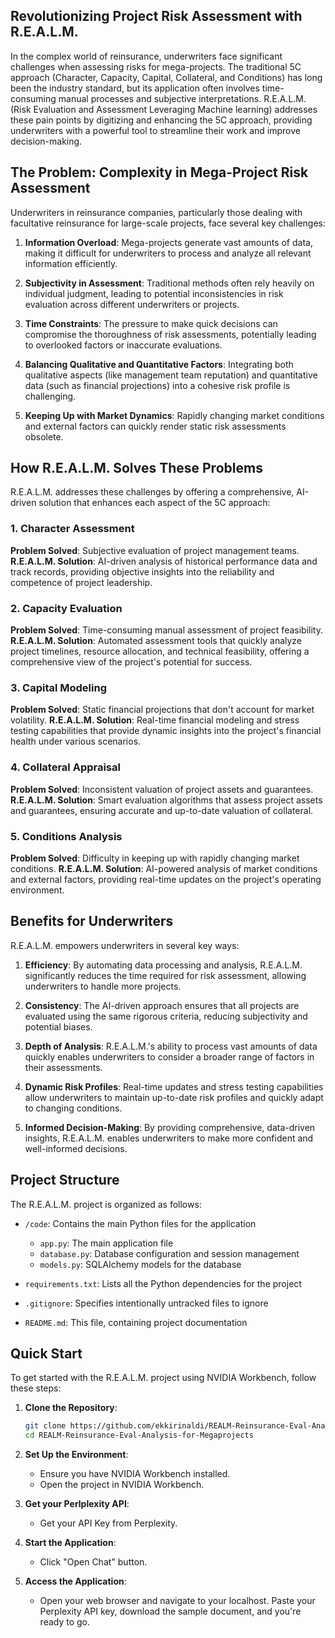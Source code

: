 ## Revolutionizing Project Risk Assessment with R.E.A.L.M.

In the complex world of reinsurance, underwriters face significant challenges when assessing risks for mega-projects. The traditional 5C approach (Character, Capacity, Capital, Collateral, and Conditions) has long been the industry standard, but its application often involves time-consuming manual processes and subjective interpretations. R.E.A.L.M. (Risk Evaluation and Assessment Leveraging Machine learning) addresses these pain points by digitizing and enhancing the 5C approach, providing underwriters with a powerful tool to streamline their work and improve decision-making.

## The Problem: Complexity in Mega-Project Risk Assessment

Underwriters in reinsurance companies, particularly those dealing with facultative reinsurance for large-scale projects, face several key challenges:

1. **Information Overload**: Mega-projects generate vast amounts of data, making it difficult for underwriters to process and analyze all relevant information efficiently.

2. **Subjectivity in Assessment**: Traditional methods often rely heavily on individual judgment, leading to potential inconsistencies in risk evaluation across different underwriters or projects.

3. **Time Constraints**: The pressure to make quick decisions can compromise the thoroughness of risk assessments, potentially leading to overlooked factors or inaccurate evaluations.

4. **Balancing Qualitative and Quantitative Factors**: Integrating both qualitative aspects (like management team reputation) and quantitative data (such as financial projections) into a cohesive risk profile is challenging.

5. **Keeping Up with Market Dynamics**: Rapidly changing market conditions and external factors can quickly render static risk assessments obsolete.

## How R.E.A.L.M. Solves These Problems

R.E.A.L.M. addresses these challenges by offering a comprehensive, AI-driven solution that enhances each aspect of the 5C approach:

### 1. Character Assessment

**Problem Solved**: Subjective evaluation of project management teams.
**R.E.A.L.M. Solution**: AI-driven analysis of historical performance data and track records, providing objective insights into the reliability and competence of project leadership.

### 2. Capacity Evaluation

**Problem Solved**: Time-consuming manual assessment of project feasibility.
**R.E.A.L.M. Solution**: Automated assessment tools that quickly analyze project timelines, resource allocation, and technical feasibility, offering a comprehensive view of the project's potential for success.

### 3. Capital Modeling

**Problem Solved**: Static financial projections that don't account for market volatility.
**R.E.A.L.M. Solution**: Real-time financial modeling and stress testing capabilities that provide dynamic insights into the project's financial health under various scenarios.

### 4. Collateral Appraisal

**Problem Solved**: Inconsistent valuation of project assets and guarantees.
**R.E.A.L.M. Solution**: Smart evaluation algorithms that assess project assets and guarantees, ensuring accurate and up-to-date valuation of collateral.

### 5. Conditions Analysis

**Problem Solved**: Difficulty in keeping up with rapidly changing market conditions.
**R.E.A.L.M. Solution**: AI-powered analysis of market conditions and external factors, providing real-time updates on the project's operating environment.

## Benefits for Underwriters

R.E.A.L.M. empowers underwriters in several key ways:

1. **Efficiency**: By automating data processing and analysis, R.E.A.L.M. significantly reduces the time required for risk assessment, allowing underwriters to handle more projects.

2. **Consistency**: The AI-driven approach ensures that all projects are evaluated using the same rigorous criteria, reducing subjectivity and potential biases.

3. **Depth of Analysis**: R.E.A.L.M.'s ability to process vast amounts of data quickly enables underwriters to consider a broader range of factors in their assessments.

4. **Dynamic Risk Profiles**: Real-time updates and stress testing capabilities allow underwriters to maintain up-to-date risk profiles and quickly adapt to changing conditions.

5. **Informed Decision-Making**: By providing comprehensive, data-driven insights, R.E.A.L.M. enables underwriters to make more confident and well-informed decisions.

## Project Structure

The R.E.A.L.M. project is organized as follows:

- `/code`: Contains the main Python files for the application
  - `app.py`: The main application file
  - `database.py`: Database configuration and session management
  - `models.py`: SQLAlchemy models for the database

- `requirements.txt`: Lists all the Python dependencies for the project
- `.gitignore`: Specifies intentionally untracked files to ignore
- `README.md`: This file, containing project documentation

## Quick Start

To get started with the R.E.A.L.M. project using NVIDIA Workbench, follow these steps:

1. **Clone the Repository**:
    ```sh
    git clone https://github.com/ekkirinaldi/REALM-Reinsurance-Eval-Analysis-for-Megaprojects.git
    cd REALM-Reinsurance-Eval-Analysis-for-Megaprojects
    ```

2. **Set Up the Environment**:
    - Ensure you have NVIDIA Workbench installed.
    - Open the project in NVIDIA Workbench.

3. **Get your Perlplexity API**:
    - Get your API Key from Perplexity.

4. **Start the Application**:
    - Click "Open Chat" button.

5. **Access the Application**:
    - Open your web browser and navigate to your localhost. Paste your Perplexity API key, download the sample document, and you're ready to go.